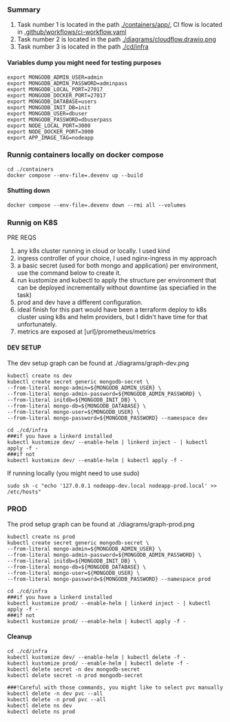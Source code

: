 <h3>Summary</h3>

1. Task number 1 is located in the path [./containers/app/](https://github.com/romankd/revapp/tree/main/containers/app), CI flow is located in [.github/workflows/ci-workflow.yaml](https://github.com/romankd/revapp/blob/main/.github/workflows/ci-workflow.yaml)
2. Task number 2 is located in the path [./diagrams/cloudflow.drawio.png](https://github.com/romankd/revapp/blob/main/diagrams/cloudflow.drawio.png)
3. Task number 3 is located in the path [./cd/infra](https://github.com/romankd/revapp/tree/main/cd/infra)


<h4>Variables dump you might need for testing purposes</h4>

```
export MONGODB_ADMIN_USER=admin
export MONGODB_ADMIN_PASSWORD=adminpass
export MONGODB_LOCAL_PORT=27017
export MONGODB_DOCKER_PORT=27017
export MONGODB_DATABASE=users
export MONGODB_INIT_DB=init
export MONGODB_USER=dbuser
export MONGODB_PASSWORD=dbuserpass
export NODE_LOCAL_PORT=3000
export NODE_DOCKER_PORT=3000
export APP_IMAGE_TAG=nodeapp
```

<h3>Runnig containers locally on docker compose</h3>

```
cd ./containers
docker compose --env-file=.devenv up --build
```

<h4>Shutting down</h4>

```
docker compose --env-file=.devenv down --rmi all --volumes
```

<h3>Runnig on K8S</h3>
PRE REQS 

1. any k8s cluster running in cloud or locally. I used kind
2. ingress controller of your choice, I used nginx-ingress in my approach
3. a basic secret (used for both mongo and application) per environment, use the command below to create it.
4. run kustomize and kubectl to apply the structure per environment that can be deployed incrementally without downtime (as speciafied in the task)
5. prod and dev have a different configuration.
6. ideal finish for this part would have been a terraform deploy to k8s cluster using k8s and helm providers, but I didn't have time for that unfortunately.
7. metrics are exposed at [url]/prometheus/metrics

<h4>DEV SETUP</h4>
The dev setup graph can be found at ./diagrams/graph-dev.png

```
kubectl create ns dev
kubectl create secret generic mongodb-secret \
--from-literal mongo-admin=${MONGODB_ADMIN_USER} \
--from-literal mongo-admin-password=${MONGODB_ADMIN_PASSWORD} \
--from-literal initdb=${MONGODB_INIT_DB} \
--from-literal mongo-db=${MONGODB_DATABASE} \
--from-literal mongo-user=${MONGODB_USER} \
--from-literal mongo-password=${MONGODB_PASSWORD} --namespace dev

cd ./cd/infra
###if you have a linkerd installed 
kubectl kustomize dev/ --enable-helm | linkerd inject - | kubectl apply -f -
###if not
kubectl kustomize dev/ --enable-helm | kubectl apply -f -
```

If running locally (you might need to use sudo)

```
sudo sh -c "echo '127.0.0.1 nodeapp-dev.local nodeapp-prod.local' >> /etc/hosts"
```


<h3>PROD</h3>
The prod setup graph can be found at ./diagrams/graph-prod.png

```
kubectl create ns prod
kubectl create secret generic mongodb-secret \
--from-literal mongo-admin=${MONGODB_ADMIN_USER} \
--from-literal mongo-admin-password=${MONGODB_ADMIN_PASSWORD} \
--from-literal initdb=${MONGODB_INIT_DB} \
--from-literal mongo-db=${MONGODB_DATABASE} \
--from-literal mongo-user=${MONGODB_USER} \
--from-literal mongo-password=${MONGODB_PASSWORD} --namespace prod

cd ./cd/infra
###if you have a linkerd installed 
kubectl kustomize prod/ --enable-helm | linkerd inject - | kubectl apply -f -
###if not
kubectl kustomize prod/ --enable-helm | kubectl apply -f -
```

<h4>Cleanup</h4>

```
cd ./cd/infra
kubectl kustomize dev/ --enable-helm | kubectl delete -f -
kubectl kustomize prod/ --enable-helm | kubectl delete -f -
kubectl delete secret -n dev mongodb-secret
kubectl delete secret -n prod mongodb-secret

###!Careful with those commands, you might like to select pvc manually
kubectl delete -n dev pvc --all
kubectl delete -n prod pvc --all
kubectl delete ns dev
kubectl delete ns prod
```
